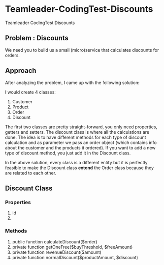 # Teamleader-CodingTest-Discounts
Teamleader CodingTest Discounts

## Problem  : Discounts

We need you to build us a small (micro)service that calculates discounts for orders.


## Approach

After analyzing the problem, I came up with the following solution:

I would create 4 classes:
1. Customer
2. Product
3. Order
4. Discount

The first two classes are pretty straight-forward, you only need properties, getters and setters.
The discount class is where all the calculations are done.
The idea is to have different methods for each type of discount calculation and as parameter we pass an order object (which
contains info about the customer and the products it ordered).
If you want to add a new type of discount method, you just add it in the Discount class. 

In the above solution, every class is a different entity but it is perfectly feasible to make the Discount class **extend** the Order class because they are related to each other. 

## Discount Class

### Properties
1. id
2. 

### Methods
1. public function calculateDiscount($order)
2. private function getOneFree($buyThreshold, $freeAmount)
3. private function revenueDiscount($amount)
4. private function normalDiscount($productAmount, $discount)

